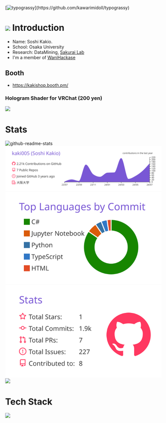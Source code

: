 [![typograssy](https://typograssy.deno.dev/api?text=Hello%20world!)](https://github.com/kawarimidoll/typograssy)
# <img src="https://media.giphy.com/media/hvRJCLFzcasrR4ia7z/giphy.gif" width="28"> Introduction
- Name: Soshi Kakio.
- School: Osaka University
- Research: DataMining, [Sakurai Lab](https://www.dm.sanken.osaka-u.ac.jp/)
- I'm a member of [WaniHackase](https://wanictf.org/about/)
## Booth
- https://kakishop.booth.pm/
### Hologram Shader for VRChat (200 yen)
  ![](./HologramShader.gif)

# Stats
![github-readme-stats](https://github-readme-stats-kaki.vercel.app/api/?username=kaki005&count_private=true)
[![](https://raw.githubusercontent.com/kaki005/kaki005/main/profile-summary-card-output/buefy/0-profile-details.svg)](https://github.com/vn7n24fzkq/github-profile-summary-cards)
[![](https://raw.githubusercontent.com/kaki005/kaki005/main/profile-summary-card-output/buefy/2-most-commit-language.svg)](https://github.com/vn7n24fzkq/github-profile-summary-cards)
[![](https://raw.githubusercontent.com/kaki005/kaki005/main/profile-summary-card-output/buefy/3-stats.svg)](https://github.com/vn7n24fzkq/github-profile-summary-cards) 
![](https://github-trophies.vercel.app/?username=kaki005&theme=onedark)
# Tech Stack
![](https://skillicons.dev/icons?i=cs,typescript,python,c,react,aws,pytorch,html,css,javascript,haskel)

